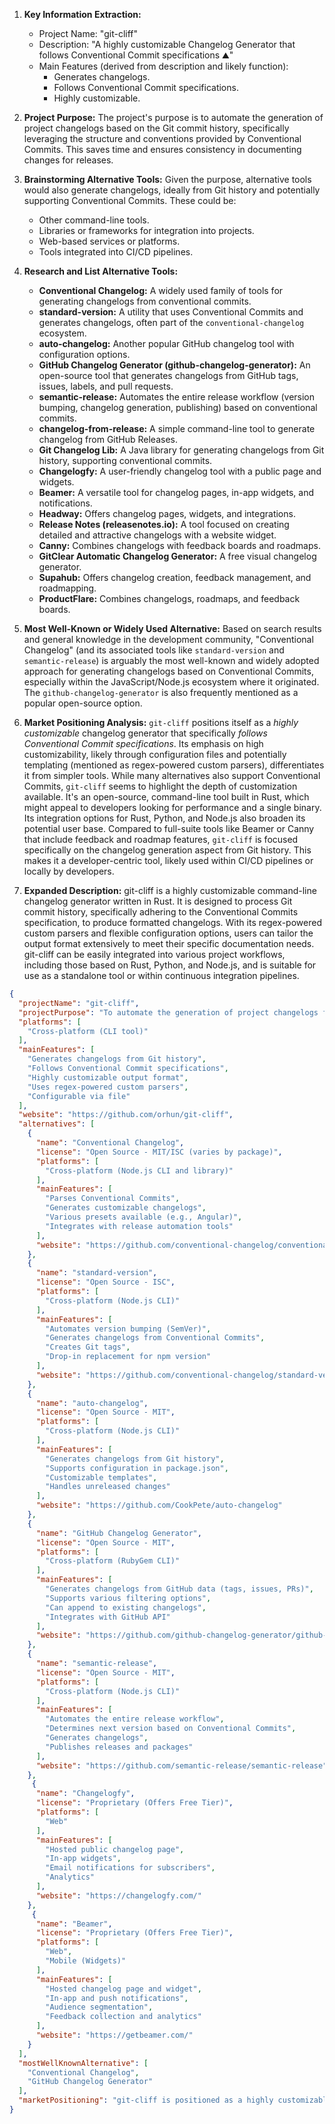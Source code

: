 1.  **Key Information Extraction:**
    *   Project Name: "git-cliff"
    *   Description: "A highly customizable Changelog Generator that follows Conventional Commit specifications ⛰️"
    *   Main Features (derived from description and likely function):
        *   Generates changelogs.
        *   Follows Conventional Commit specifications.
        *   Highly customizable.

2.  **Project Purpose:**
    The project's purpose is to automate the generation of project changelogs based on the Git commit history, specifically leveraging the structure and conventions provided by Conventional Commits. This saves time and ensures consistency in documenting changes for releases.

3.  **Brainstorming Alternative Tools:**
    Given the purpose, alternative tools would also generate changelogs, ideally from Git history and potentially supporting Conventional Commits. These could be:
    *   Other command-line tools.
    *   Libraries or frameworks for integration into projects.
    *   Web-based services or platforms.
    *   Tools integrated into CI/CD pipelines.

4.  **Research and List Alternative Tools:**

    *   **Conventional Changelog:** A widely used family of tools for generating changelogs from conventional commits.
    *   **standard-version:** A utility that uses Conventional Commits and generates changelogs, often part of the `conventional-changelog` ecosystem.
    *   **auto-changelog:** Another popular GitHub changelog tool with configuration options.
    *   **GitHub Changelog Generator (github-changelog-generator):** An open-source tool that generates changelogs from GitHub tags, issues, labels, and pull requests.
    *   **semantic-release:** Automates the entire release workflow (version bumping, changelog generation, publishing) based on conventional commits.
    *   **changelog-from-release:** A simple command-line tool to generate changelog from GitHub Releases.
    *   **Git Changelog Lib:** A Java library for generating changelogs from Git history, supporting conventional commits.
    *   **Changelogfy:** A user-friendly changelog tool with a public page and widgets.
    *   **Beamer:** A versatile tool for changelog pages, in-app widgets, and notifications.
    *   **Headway:** Offers changelog pages, widgets, and integrations.
    *   **Release Notes (releasenotes.io):** A tool focused on creating detailed and attractive changelogs with a website widget.
    *   **Canny:** Combines changelogs with feedback boards and roadmaps.
    *   **GitClear Automatic Changelog Generator:** A free visual changelog generator.
    *   **Supahub:** Offers changelog creation, feedback management, and roadmapping.
    *   **ProductFlare:** Combines changelogs, roadmaps, and feedback boards.

5.  **Most Well-Known or Widely Used Alternative:**
    Based on search results and general knowledge in the development community, "Conventional Changelog" (and its associated tools like `standard-version` and `semantic-release`) is arguably the most well-known and widely adopted approach for generating changelogs based on Conventional Commits, especially within the JavaScript/Node.js ecosystem where it originated. The `github-changelog-generator` is also frequently mentioned as a popular open-source option.

6.  **Market Positioning Analysis:**
    `git-cliff` positions itself as a *highly customizable* changelog generator that specifically *follows Conventional Commit specifications*. Its emphasis on high customizability, likely through configuration files and potentially templating (mentioned as regex-powered custom parsers), differentiates it from simpler tools. While many alternatives also support Conventional Commits, `git-cliff` seems to highlight the depth of customization available. It's an open-source, command-line tool built in Rust, which might appeal to developers looking for performance and a single binary. Its integration options for Rust, Python, and Node.js also broaden its potential user base. Compared to full-suite tools like Beamer or Canny that include feedback and roadmap features, `git-cliff` is focused specifically on the changelog generation aspect from Git history. This makes it a developer-centric tool, likely used within CI/CD pipelines or locally by developers.

7.  **Expanded Description:**
    git-cliff is a highly customizable command-line changelog generator written in Rust. It is designed to process Git commit history, specifically adhering to the Conventional Commits specification, to produce formatted changelogs. With its regex-powered custom parsers and flexible configuration options, users can tailor the output format extensively to meet their specific documentation needs. git-cliff can be easily integrated into various project workflows, including those based on Rust, Python, and Node.js, and is suitable for use as a standalone tool or within continuous integration pipelines.

```json
{
  "projectName": "git-cliff",
  "projectPurpose": "To automate the generation of project changelogs from Git commit history based on Conventional Commit specifications.",
  "platforms": [
    "Cross-platform (CLI tool)"
  ],
  "mainFeatures": [
    "Generates changelogs from Git history",
    "Follows Conventional Commit specifications",
    "Highly customizable output format",
    "Uses regex-powered custom parsers",
    "Configurable via file"
  ],
  "website": "https://github.com/orhun/git-cliff",
  "alternatives": [
    {
      "name": "Conventional Changelog",
      "license": "Open Source - MIT/ISC (varies by package)",
      "platforms": [
        "Cross-platform (Node.js CLI and library)"
      ],
      "mainFeatures": [
        "Parses Conventional Commits",
        "Generates customizable changelogs",
        "Various presets available (e.g., Angular)",
        "Integrates with release automation tools"
      ],
      "website": "https://github.com/conventional-changelog/conventional-changelog"
    },
    {
      "name": "standard-version",
      "license": "Open Source - ISC",
      "platforms": [
        "Cross-platform (Node.js CLI)"
      ],
      "mainFeatures": [
        "Automates version bumping (SemVer)",
        "Generates changelogs from Conventional Commits",
        "Creates Git tags",
        "Drop-in replacement for npm version"
      ],
      "website": "https://github.com/conventional-changelog/standard-version"
    },
    {
      "name": "auto-changelog",
      "license": "Open Source - MIT",
      "platforms": [
        "Cross-platform (Node.js CLI)"
      ],
      "mainFeatures": [
        "Generates changelogs from Git history",
        "Supports configuration in package.json",
        "Customizable templates",
        "Handles unreleased changes"
      ],
      "website": "https://github.com/CookPete/auto-changelog"
    },
    {
      "name": "GitHub Changelog Generator",
      "license": "Open Source - MIT",
      "platforms": [
        "Cross-platform (RubyGem CLI)"
      ],
      "mainFeatures": [
        "Generates changelogs from GitHub data (tags, issues, PRs)",
        "Supports various filtering options",
        "Can append to existing changelogs",
        "Integrates with GitHub API"
      ],
      "website": "https://github.com/github-changelog-generator/github-changelog-generator"
    },
    {
      "name": "semantic-release",
      "license": "Open Source - MIT",
      "platforms": [
        "Cross-platform (Node.js CLI)"
      ],
      "mainFeatures": [
        "Automates the entire release workflow",
        "Determines next version based on Conventional Commits",
        "Generates changelogs",
        "Publishes releases and packages"
      ],
      "website": "https://github.com/semantic-release/semantic-release"
    },
     {
      "name": "Changelogfy",
      "license": "Proprietary (Offers Free Tier)",
      "platforms": [
        "Web"
      ],
      "mainFeatures": [
        "Hosted public changelog page",
        "In-app widgets",
        "Email notifications for subscribers",
        "Analytics"
      ],
      "website": "https://changelogfy.com/"
    },
     {
      "name": "Beamer",
      "license": "Proprietary (Offers Free Tier)",
      "platforms": [
        "Web",
        "Mobile (Widgets)"
      ],
      "mainFeatures": [
        "Hosted changelog page and widget",
        "In-app and push notifications",
        "Audience segmentation",
        "Feedback collection and analytics"
      ],
      "website": "https://getbeamer.com/"
    }
  ],
  "mostWellKnownAlternative": [
    "Conventional Changelog",
    "GitHub Changelog Generator"
  ],
  "marketPositioning": "git-cliff is positioned as a highly customizable, developer-centric command-line changelog generator. While many tools generate changelogs from Conventional Commits, git-cliff differentiates itself through its emphasis on extensive customization options via configuration and regex-powered parsing, offering granular control over the output format. Unlike broader platforms that include feedback or roadmap features, git-cliff focuses specifically on the automated generation of changelogs from Git history, making it ideal for integration into development workflows and CI/CD pipelines. Its implementation in Rust may also appeal to users prioritizing performance and a self-contained executable."
}
```
